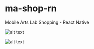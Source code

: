 # ma-shop-rn
Mobile Arts Lab Shopping  - React Native

![alt text](http://g.recordit.co/yiGhDqmgKn.gif "Application in action - iOS")

![alt text](http://g.recordit.co/JJ2dymbo1v.gif "Application in action - Android")



